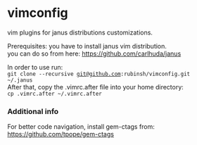 vimconfig
=========

vim plugins for janus distributions customizations.  

Prerequisites: you have to install janus vim distribution.  
you can do so from here: https://github.com/carlhuda/janus

In order to use run:   
<code>git clone --recursive git@github.com:rubinsh/vimconfig.git ~/.janus</code>  
After that, copy the .vimrc.after file into your home directory:  
<code>cp .vimrc.after ~/.vimrc.after</code>

### Additional info
For better code navigation, install gem-ctags from: https://github.com/tpope/gem-ctags
